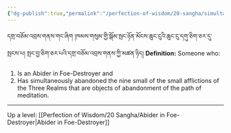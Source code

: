 ```yaml
---
{"dg-publish":true,"permalink":"/perfection-of-wisdom/20-sangha/simultaneous-abandoner-abiders-in-foe-destroyer/"}
---
```


དགྲ་བཅོམ་འབྲས་གནས་གང་ཞིག །ཁམས་གསུམ་གྱི་སྒོམ་སྤང་ཉོན་མོངས་ཆུང་ངུའི་ཆུང་ངུ་དགུ་ཅིག་ཅར་དུ་སྤངས་པ། 
སྤང་བྱ་ཅིག་ཅར་པའི་དགྲ་བཅོམ་འབྲས་གནས་ཀྱི་མཚན་ཉིད།
**Definition:** Someone who:
1. Is an Abider in Foe-Destroyer and
2. Has simultaneously abandoned the nine small of the small afflictions of the Three Realms that are objects of abandonment of the path of meditation.



---
Up a level: [[Perfection of Wisdom/20 Sangha/Abider in Foe-Destroyer\|Abider in Foe-Destroyer]]